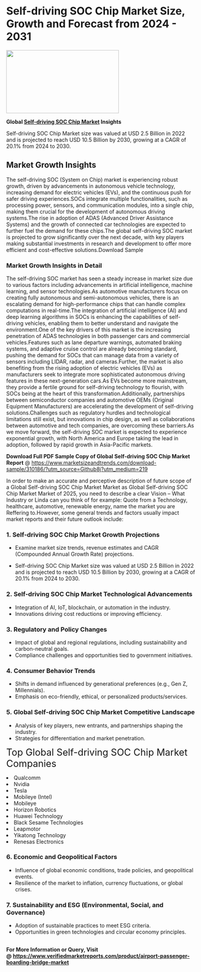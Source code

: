 <H1>Self-driving SOC Chip Market Size, Growth and Forecast from 2024 - 2031</H1><img class="aligncenter size-medium wp-image-584254" src="https://thirdeyenews.in/wp-content/uploads/2024/09/Global-Market-Research-300x168.jpeg" alt="" width="300" height="168" /><p><strong>Global&nbsp;<a href="https://www.marketsizeandtrends.com/download-sample/310186/?utm_source=Github8j?utm_medium=219">Self-driving SOC Chip Market</a> Insights</strong></p><p>Self-driving SOC Chip Market size was valued at USD 2.5 Billion in 2022 and is projected to reach USD 10.5 Billion by 2030, growing at a CAGR of 20.1% from 2024 to 2030.</p><p><h2>Market Growth Insights</h2> The self-driving SOC (System on Chip) market is experiencing robust growth, driven by advancements in autonomous vehicle technology, increasing demand for electric vehicles (EVs), and the continuous push for safer driving experiences.SOCs integrate multiple functionalities, such as processing power, sensors, and communication modules, into a single chip, making them crucial for the development of autonomous driving systems.The rise in adoption of ADAS (Advanced Driver Assistance Systems) and the growth of connected car technologies are expected to further fuel the demand for these chips.The global self-driving SOC market is projected to grow significantly over the next decade, with key players making substantial investments in research and development to offer more efficient and cost-effective solutions.Download Sample <h3>Market Growth Insights in Detail</h3> The self-driving SOC market has seen a steady increase in market size due to various factors including advancements in artificial intelligence, machine learning, and sensor technologies.As automotive manufacturers focus on creating fully autonomous and semi-autonomous vehicles, there is an escalating demand for high-performance chips that can handle complex computations in real-time.The integration of artificial intelligence (AI) and deep learning algorithms in SOCs is enhancing the capabilities of self-driving vehicles, enabling them to better understand and navigate the environment.One of the key drivers of this market is the increasing penetration of ADAS technologies in both passenger cars and commercial vehicles.Features such as lane departure warnings, automated braking systems, and adaptive cruise control are already becoming standard, pushing the demand for SOCs that can manage data from a variety of sensors including LIDAR, radar, and cameras.Further, the market is also benefiting from the rising adoption of electric vehicles (EVs) as manufacturers seek to integrate more sophisticated autonomous driving features in these next-generation cars.As EVs become more mainstream, they provide a fertile ground for self-driving technology to flourish, with SOCs being at the heart of this transformation.Additionally, partnerships between semiconductor companies and automotive OEMs (Original Equipment Manufacturers) are accelerating the development of self-driving solutions.Challenges such as regulatory hurdles and technological limitations still exist, but innovations in chip design, as well as collaborations between automotive and tech companies, are overcoming these barriers.As we move forward, the self-driving SOC market is expected to experience exponential growth, with North America and Europe taking the lead in adoption, followed by rapid growth in Asia-Pacific markets.</p><p><span class=""><strong>Download Full PDF Sample Copy of Global Self-driving SOC Chip Market Report</strong> @ <a href="https://www.marketsizeandtrends.com/download-sample/310186/?utm_source=Github8j?utm_medium=219" target="_blank">https://www.marketsizeandtrends.com/download-sample/310186/?utm_source=Github8j?utm_medium=219</a></span></p><p>In order to make an accurate and perceptive description of future scope of a Global&nbsp;Self-driving SOC Chip Market Market as Global&nbsp;Self-driving SOC Chip Market Market of 2025, you need to describe a clear Vision &ndash; What Industry or Linda can you think of for example: Quote from a Technology, healthcare, automotive, renewable energy, name the market you are Reffering to.However, some general trends and factors usually impact market reports and their future outlook include:</p><h3>1.&nbsp;<strong>Self-driving SOC Chip Market Growth Projections</strong></h3><ul><li>Examine market size trends, revenue estimates and CAGR (Compounded Annual Growth Rate) projections.</li><li><p>Self-driving SOC Chip Market size was valued at USD 2.5 Billion in 2022 and is projected to reach USD 10.5 Billion by 2030, growing at a CAGR of 20.1% from 2024 to 2030.</p></li></ul><h3>2.&nbsp;<strong>Self-driving SOC Chip Market Technological Advancements</strong></h3><ul><li>Integration of AI, IoT, blockchain, or automation in the industry.</li><li>Innovations driving cost reductions or improving efficiency.</li></ul><h3>3.&nbsp;<strong>Regulatory and Policy Changes</strong></h3><ul><li>Impact of global and regional regulations, including sustainability and carbon-neutral goals.</li><li>Compliance challenges and opportunities tied to government initiatives.</li></ul><h3>4.&nbsp;<strong>Consumer Behavior Trends</strong></h3><ul><li>Shifts in demand influenced by generational preferences (e.g., Gen Z, Millennials).</li><li>Emphasis on eco-friendly, ethical, or personalized products/services.</li></ul><h3>5.&nbsp;<strong>Global Self-driving SOC Chip Market Competitive Landscape</strong></h3><ul><li>Analysis of key players, new entrants, and partnerships shaping the industry.</li><li>Strategies for differentiation and market penetration.</li></ul><p data-pm-slice="1 1 []"><span style="color: inherit; font-family: inherit; font-size: 25px;">Top Global Self-driving SOC Chip Market Companies</span></p><div class="" data-test-id=""><p><li>Qualcomm</li><li> Nvidia</li><li> Tesla</li><li> Mobileye (Intel)</li><li> Mobileye</li><li> Horizon Robotics</li><li> Huawei Technology</li><li> Black Sesame Technologies</li><li> Leapmotor</li><li> Yikatong Technology</li><li> Renesas Electronics</li></p></div><h3>6.&nbsp;<strong>Economic and Geopolitical Factors</strong></h3><ul><li>Influence of global economic conditions, trade policies, and geopolitical events.</li><li>Resilience of the market to inflation, currency fluctuations, or global crises.</li></ul><h3>7.&nbsp;<strong>Sustainability and ESG (Environmental, Social, and Governance)</strong></h3><ul><li>Adoption of sustainable practices to meet ESG criteria.</li><li>Opportunities in green technologies and circular economy principles.</li></ul><h2><strong style="font-size: 14px;">For More Information or Query, Visit @&nbsp;</strong><a style="background-color: #ffffff; font-size: 14px;" href="https://www.marketsizeandtrends.com/report/self-driving-soc-chip-market/" target="_blank">https://www.verifiedmarketreports.com/product/airport-passenger-boarding-bridge-market</a></h2>